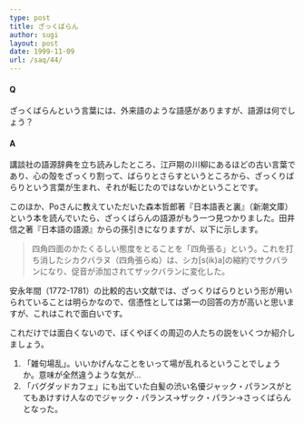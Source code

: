 ```yaml
---
type: post
title: ざっくばらん
author: sugi
layout: post
date: 1999-11-09
url: /saq/44/
---
```

#### Q 

ざっくばらんという言葉には、外来語のような語感がありますが、語源は何でしょう？

#### A 

講談社の語源辞典を立ち読みしたところ、江戸期の川柳にあるほどの古い言葉であり、心の殻をざっくり割って、ばらりとさらすというところから、ざっくりばらりという言葉が生まれ、それが転じたのではないかということです。

このほか、Poさんに教えていただいた森本哲郎著『日本語表と裏』（新潮文庫）という本を読んでいたら、ざっくばらんの語源がもう一つ見つかりました。田井信之著『日本語の語源』からの孫引きになりますが、以下に示します。

> 四角四面のかたくるしい態度をとることを「四角張る」という。これを打ち消したシカクバラヌ（四角張らぬ）は、シカ[s(ik)a]の縮約でサクバランになり、促音が添加されてザックバランに変化した。

安永年間（1772-1781）の比較的古い文献では、ざっくりばらりという形が用いられていることは明らかなので、信憑性としては第一の回答の方が高いと思いますが、これはこれで面白いです。

これだけでは面白くないので、ぼくやぼくの周辺の人たちの説をいくつか紹介しましょう。

  1. 「雑句場乱」。いいかげんなことをいって場が乱れるということでしょうか。意味が全然違うような気が&hellip;
  2. 「バグダッドカフェ」にも出ていた白髪の渋い名優ジャック・パランスがとてもあけすけ人なのでジャック・パランス&rarr;ザック・パラン&rarr;さっくばらんとなった。
